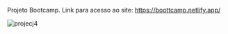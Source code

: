 Projeto Bootcamp. Link para acesso ao site: https://boottcamp.netlify.app/

![projecj4](https://github.com/VictorYooga/Bootcamp/assets/159231116/8abb52c7-4474-404d-8c1f-032c1aa8a64d)
